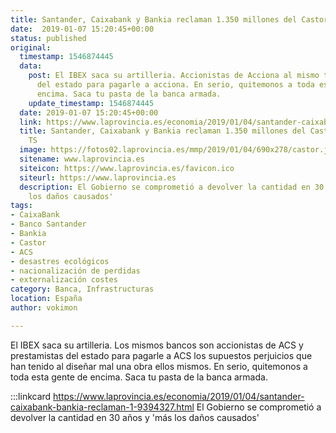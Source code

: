 ```yaml
---
title: Santander, Caixabank y Bankia reclaman 1.350 millones del Castor ante el TS
date:  2019-01-07 15:20:45+00:00
status: published
original:
  timestamp: 1546874445
  data:
    post: El IBEX saca su artilleria. Accionistas de Acciona al mismo tiempo que prestamistas
      del estado para pagarle a acciona. En serio, quitemonos a toda esta gente de
      encima. Saca tu pasta de la banca armada.
    update_timestamp: 1546874445
  date: 2019-01-07 15:20:45+00:00
  link: https://www.laprovincia.es/economia/2019/01/04/santander-caixabank-bankia-reclaman-1350/1134667.html
  title: Santander, Caixabank y Bankia reclaman 1.350 millones del Castor ante el
    TS
  image: https://fotos02.laprovincia.es/mmp/2019/01/04/690x278/castor.jpg
  sitename: www.laprovincia.es
  siteicon: https://www.laprovincia.es/favicon.ico
  siteurl: https://www.laprovincia.es
  description: El Gobierno se comprometió a devolver la cantidad en 30 años y 'más
    los daños causados'
tags:
- CaixaBank
- Banco Santander
- Bankia
- Castor
- ACS
- desastres ecológicos
- nacionalización de perdidas
- externalización costes
category: Banca, Infrastructuras
location: España
author: vokimon

---
```

El IBEX saca su artilleria.
Los mismos bancos son accionistas de ACS y prestamistas del estado para pagarle a ACS
los supuestos perjuicios que han tenido al diseñar mal una obra ellos mismos.
En serio, quitemonos a toda esta gente de encima.
Saca tu pasta de la banca armada.

:::linkcard https://www.laprovincia.es/economia/2019/01/04/santander-caixabank-bankia-reclaman-1-9394327.html
    El Gobierno se comprometió a devolver la cantidad en 30 años y 'más los daños causados'

